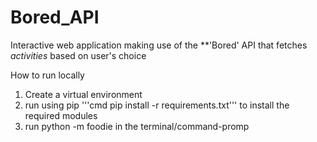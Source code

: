 # Bored_API
Interactive web application making use of the **'Bored' API that fetches *activities* based on user's choice

How to run locally
1. Create a virtual environment
1. run using pip '''cmd
pip install -r requirements.txt'''
to install the required modules
1. run python -m foodie in the terminal/command-promp
